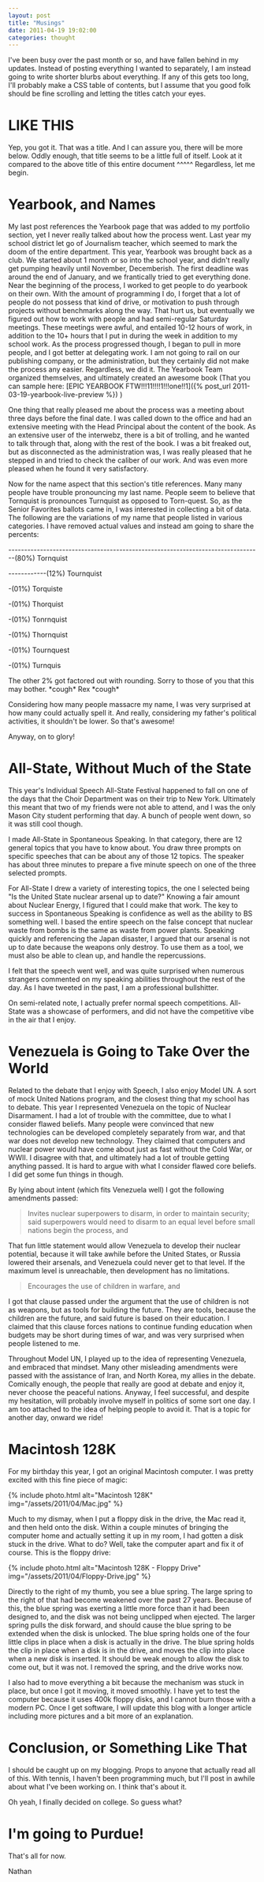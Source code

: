 ```yaml
---
layout: post
title: "Musings"
date: 2011-04-19 19:02:00
categories: thought
---
```

I've been busy over the past month or so, and have fallen behind in my updates.  Instead of posting everything I wanted to separately, I am instead going to write shorter blurbs about everything.  If any of this gets too long, I'll probably make a CSS table of contents, but I assume that you good folk should be fine scrolling and letting the titles catch your eyes.

# LIKE THIS

Yep, you got it.  That was a title.  And I can assure you, there will be more below. Oddly enough, that title seems to be a little full of itself.  Look at it compared to the above title of this entire document ^^^^^ Regardless, let me begin.

# Yearbook, and Names

My last post references the Yearbook page that was added to my portfolio section, yet I never really talked about how the process went. Last year my school district let go of Journalism teacher, which seemed to mark the doom of the entire department.  This year, Yearbook was brought back as a club.  We started about 1 month or so into the school year, and didn't really get pumping heavily until November, Decemberish.  The first deadline was around the end of January, and we frantically tried to get everything done.  Near the beginning of the process, I worked to get people to do yearbook on their own.  With the amount of programming I do, I forget that a lot of people do not possess that kind of drive, or motivation to push through projects without benchmarks along the way.  That hurt us, but eventually we figured out how to work with people and had semi-regular Saturday meetings.  These meetings were awful, and entailed 10-12 hours of work, in addition to the 10+ hours that I put in during the week in addition to my school work.  As the process progressed though, I began to pull in more people, and I got better at delegating work.  I am not going to rail on our publishing company, or the administration, but they certainly did not make the process any easier.  Regardless, we did it.  The Yearbook Team organized themselves, and ultimately created an awesome book (That you can sample here: [EPIC YEARBOOK FTW!!!11!!!!1!!!one!!1]({% post_url 2011-03-19-yearbook-live-preview %}) )

One thing that really pleased me about the process was a meeting about three days before the final date.  I was called down to the office and had an extensive meeting with the Head Principal about the content of the book.  As an extensive user of the interwebz, there is a bit of trolling, and he wanted to talk through that, along with the rest of the book.  I was a bit freaked out, but as disconnected as the administration was, I was really pleased that he stepped in and tried to check the caliber of our work.  And was even more pleased when he found it very satisfactory.

Now for the name aspect that this section's title references.  Many many people have trouble pronouncing my last name.  People seem to believe that Tornquist is pronounces Turnquist as opposed to Torn-quest. So, as the Senior Favorites ballots came in, I was interested in collecting a bit of data. The following are the variations of my name that people listed in various categories.  I have removed actual values and instead am going to share the percents:

--------------------------------------------------------------------------------(80%) Tornquist

------------(12%) Tournquist

-(01%) Torquiste

-(01%) Thorquist

-(01%) Tonrnquist

-(01%) Thornquist

-(01%) Tournquest

-(01%) Turnquis

The other 2% got factored out with rounding.  Sorry to those of you that this may bother. &#42;cough&#42; Rex &#42;cough&#42;

Considering how many people massacre my name, I was very surprised at how many could actually spell it.  And really, considering my father's political activities, it shouldn't be lower. So that's awesome!

Anyway, on to glory!

# All-State, Without Much of the State

This year's Individual Speech All-State Festival happened to fall on one of the days that the Choir Department was on their trip to New York.  Ultimately this meant that two of my friends were not able to attend, and I was the only Mason City student performing that day.  A bunch of people went down, so it was still cool though.

I made All-State in Spontaneous Speaking.  In that category, there are 12 general topics that you have to know about.  You draw three prompts on specific speeches that can be about any of those 12 topics.  The speaker has about three minutes to prepare a five minute speech on one of the three selected prompts.

For All-State I drew a variety of interesting topics, the one I selected being "Is the United State nuclear arsenal up to date?" Knowing a fair amount about Nuclear Energy, I figured that I could make that work.  The key to success in Spontaneous Speaking is confidence as well as the ability to BS something well. I based the entire speech on the false concept that nuclear waste from bombs is the same as waste from power plants.  Speaking quickly and referencing the Japan disaster, I argued that our arsenal is not up to date because the weapons only destroy.  To use them as a tool, we must also be able to clean up, and handle the repercussions.

I felt that the speech went well, and was quite surprised when numerous strangers commented on my speaking abilities throughout the rest of the day.  As I have tweeted in the past, I am a professional bullshitter.

On semi-related note, I actually prefer normal speech competitions. All-State was a showcase of performers, and did not have the competitive vibe in the air that I enjoy.

# Venezuela is Going to Take Over the World

Related to the debate that I enjoy with Speech, I also enjoy Model UN.  A sort of mock United Nations program, and the closest thing that my school has to debate.  This year I represented Venezuela on the topic of Nuclear Disarmament. I had a lot of trouble with the committee, due to what I consider flawed beliefs.  Many people were convinced that new technologies can be developed completely separately from war, and that war does not develop new technology. They claimed that computers and nuclear power would have come about just as fast without the Cold War, or WWII.  I disagree with that, and ultimately had a lot of trouble getting anything passed.  It is hard to argue with what I consider flawed core beliefs.  I did get some fun things in though.

By lying about intent (which fits Venezuela well) I got the following amendments passed:

> Invites nuclear superpowers to disarm, in order to maintain security; said superpowers would need to disarm to an equal level before small nations begin the process, and

That fun little statement would allow Venezuela to develop their nuclear potential, because it will take awhile before the United States, or Russia lowered their arsenals, and Venezuela could never get to that level.  If the maximum level is unreachable, then development has no limitations.

> Encourages the use of children in warfare, and

I got that clause passed under the argument that the use of children is not as weapons, but as tools for building the future.  They are tools, because the children are the future, and said future is based on their education.  I claimed that this clause forces nations to continue funding education when budgets may be short during times of war, and was very surprised when people listened to me.

Throughout Model UN, I played up to the idea of representing Venezuela, and embraced that mindset.  Many other misleading amendments were passed with the assistance of Iran, and North Korea, my allies in the debate.  Comically enough, the people that really are good at debate and enjoy it, never choose the peaceful nations.  Anyway, I feel successful, and despite my hesitation, will probably involve myself in politics of some sort one day.  I am too attached to the idea of helping people to avoid it.  That is a topic for another day, onward we ride!

# Macintosh 128K

For my birthday this year, I got an original Macintosh computer. I was pretty excited with this fine piece of magic:

{% include photo.html alt="Macintosh 128K" img="/assets/2011/04/Mac.jpg" %}

Much to my dismay, when I put a floppy disk in the drive, the Mac read it, and then held onto the disk.  Within a couple minutes of bringing the computer home and actually setting it up in my room, I had gotten a disk stuck in the drive.  What to do? Well, take the computer apart and fix it of course. This is the floppy drive:

{% include photo.html alt="Macintosh 128K - Floppy Drive" img="/assets/2011/04/Floppy-Drive.jpg" %}

Directly to the right of my thumb, you see a blue spring.  The large spring to the right of that had become weakened over the past 27 years.  Because of this, the blue spring was exerting a little more force than it had been designed to, and the disk was not being unclipped when ejected.  The larger spring pulls the disk forward, and should cause the blue spring to be extended when the disk is unlocked.  The blue spring holds one of the four little clips in place when a disk is actually in the drive.  The blue spring holds the clip in place when a disk is in the drive, and moves the clip into place when a new disk is inserted.  It should be weak enough to allow the disk to come out, but it was not.  I removed the spring, and the drive works now.

I also had to move everything a bit because the mechanism was stuck in place, but once I got it moving, it moved smoothly. I have yet to test the computer because it uses 400k floppy disks, and I cannot burn those with a modern PC.  Once I get software, I will update this blog with a longer article including more pictures and a bit more of an explanation.

# Conclusion, or Something Like That

I should be caught up on my blogging. Props to anyone that actually read all of this.  With tennis, I haven't been programming much, but I'll post in awhile about what I've been working on.  I think that's about it.

Oh yeah, I finally decided on college. So guess what?

# I'm going to Purdue!

That's all for now.

Nathan
